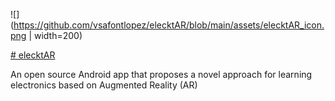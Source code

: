 ![](https://github.com/vsafontlopez/elecktAR/blob/main/assets/elecktAR_icon.png | width=200)

[# elecktAR](https://openaccess.uoc.edu/handle/10609/138366)

An open source Android app that proposes a novel approach for learning electronics based on Augmented Reality (AR)
